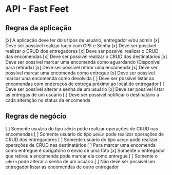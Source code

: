 # API - Fast Feet

## Regras da aplicação

[x] A aplicação deve ter dois tipos de usuário, entregador e/ou admin
[x] Deve ser possível realizar login com CPF e Senha
[x] Deve ser possível realizar o CRUD dos entregadores
[x] Deve ser possível realizar o CRUD das encomendas
[x] Deve ser possível realizar o CRUD dos destinatários
[x] Deve ser possível marcar uma encomenda como aguardando (Disponível para retirada)
[x] Deve ser possível retirar uma encomenda
[x] Deve ser possível marcar uma encomenda como entregue
[x] Deve ser possível marcar uma encomenda como devolvida
[ ] Deve ser possível listar as encomendas com endereços de entrega próximo ao local do entregador
[ ] Deve ser possível alterar a senha de um usuário
[x] Deve ser possível listar as entregas de um usuário
[ ] Deve ser possível notificar o destinatário a cada alteração no status da encomenda

## Regras de negócio

[ ] Somente usuário do tipo `admin` pode realizar operações de CRUD nas encomendas
[ ] Somente usuário do tipo `admin` pode realizar operações de CRUD dos entregadores
[ ] Somente usuário do tipo `admin` pode realizar operações de CRUD nas destinatários
[ ] Para marcar uma encomenda como entregue é obrigatório o envio de uma foto
[x] Somente o entregador que retirou a encomenda pode marcar ela como entregue
[ ] Somente o `admin` pode alterar a senha de um usuário
[ ] Não deve ser possível um entregador listar as encomendas de outro entregador

